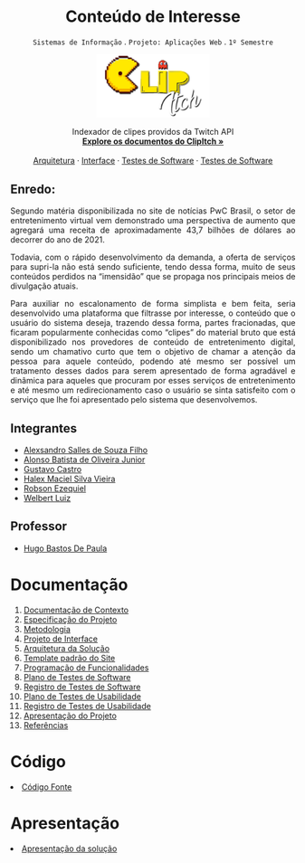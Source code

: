  <div align="center">
 <h1>Conteúdo de Interesse</h1>

`Sistemas de Informação` . 
`Projeto: Aplicações Web` . 
`1º Semestre`
 </div>

<p align="center">
  <img width="200" src="src/clipitch/imgs/logo.png" alt="Logo ClipItch">  
  <br>
</p>

<p align="center">
   Indexador de clipes providos da Twitch API
  <br>
  <a href="docs/01-Documentação de Contexto.md" rel="docs"><strong>Explore os documentos do ClipItch »</strong></a>
  <br>
  <br>
  <a href="docs/05-Arquitetura da Solução.md">Arquitetura</a>
  ·
  <a href="docs/06-Template padrão do Site.md">Interface</a>
  ·
  <a href="docs/08-Plano de Testes de Software.md">Testes de Software</a>
  ·
  <a href="docs/10-Plano de Testes de Usabilidade.md">Testes de Software</a>
</p>


## Enredo:

<div align="justify">

Segundo matéria disponibilizada no site de notícias PwC Brasil, o setor de entretenimento virtual vem demonstrado uma perspectiva de aumento que agregará uma receita de aproximadamente 43,7 bilhões de dólares ao decorrer do ano de 2021. 

Todavia, com o rápido desenvolvimento da demanda, a oferta de serviços para supri-la não está sendo suficiente, tendo dessa forma, muito de seus conteúdos perdidos na “imensidão” que se propaga nos principais meios de divulgação atuais.

Para auxiliar no escalonamento de forma simplista e bem feita, seria desenvolvido uma plataforma que filtrasse por interesse, o conteúdo que o usuário do sistema deseja, trazendo dessa forma, partes fracionadas, que ficaram popularmente conhecidas como “clipes” do material bruto que está disponibilizado nos provedores de conteúdo de entretenimento digital, sendo um chamativo curto que tem o objetivo de chamar a atenção da pessoa para aquele conteúdo, podendo até mesmo ser possível um tratamento desses dados para serem apresentado de forma agradável e dinâmica para aqueles que procuram por esses serviços de entretenimento e até mesmo um redirecionamento caso o usuário se sinta satisfeito com o serviço que lhe foi apresentado pelo sistema que desenvolvemos.  
</div>
  
## Integrantes

- [Alexsandro Salles de Souza Filho](https://github.com/sallesalex01)
- [Alonso Batista de Oliveira Junior](https://github.com/alonso-boj)
- [Gustavo Castro](https://github.com/gstvcastroc)
- [Halex Maciel Silva Vieira](https://github.com/halexmaciel)
- [Robson Ezequiel](https://github.com/Robsonezequiel)
- [Welbert Luiz](https://github.com/WelbertJr)

## Professor
- [Hugo Bastos De Paula](https://github.com/hugodepaula)

# Documentação

<ol>
<li><a href="docs/01-Documentação de Contexto.md"> Documentação de Contexto</a></li>
<li><a href="docs/02-Especificação do Projeto.md"> Especificação do Projeto</a></li>
<li><a href="docs/03-Metodologia.md"> Metodologia</a></li>
<li><a href="docs/04-Projeto de Interface.md"> Projeto de Interface</a></li>
<li><a href="docs/05-Arquitetura da Solução.md"> Arquitetura da Solução</a></li>
<li><a href="docs/06-Template padrão do Site.md"> Template padrão do Site</a></li>
<li><a href="docs/07-Programação de Funcionalidades.md"> Programação de Funcionalidades</a></li>
<li><a href="docs/08-Plano de Testes de Software.md"> Plano de Testes de Software</a></li>
<li><a href="docs/09-Registro de Testes de Software.md"> Registro de Testes de Software</a></li>
<li><a href="docs/10-Plano de Testes de Usabilidade.md"> Plano de Testes de Usabilidade</a></li>
<li><a href="docs/11-Registro de Testes de Usabilidade.md"> Registro de Testes de Usabilidade</a></li>
<li><a href="docs/12-Apresentação do Projeto.md"> Apresentação do Projeto</a></li>
<li><a href="docs/13-Referências.md"> Referências</a></li>
</ol>

# Código

<li><a href="src/README.md"> Código Fonte</a></li>

# Apresentação

<li><a href="presentation/README.md"> Apresentação da solução</a></li>
